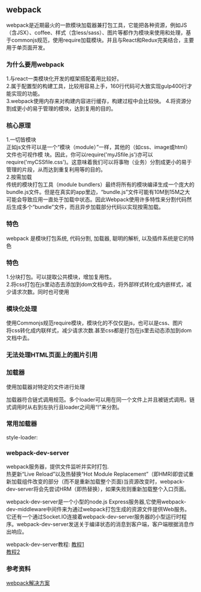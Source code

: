 ## webpack
webpack是近期最火的一款模块加载器兼打包工具，它能把各种资源，例如JS（含JSX）、coffee、样式（含less/sass）、图片等都作为模块来使用和处理，基于commonjs规范，使用require加载模块。并且与React和Redux完美结合，主要用于单页面开发。

### 为什么要用webpack
1.与react一类模块化开发的框架搭配着用比较好。  
2.属于配置型的构建工具，比较用容易上手，160行代码可大致实现gulp400行才能实现的功能。  
3.webpack使用内存来对构建内容进行缓存，构建过程中会比较快。 
4.将资源分割成更小的易于管理的模块，达到复用的目的。   

### 核心原理
1.一切皆模块  
正如js文件可以是一个“模块（module）”一样，其他的（如css、image或html）文件也可视作模 块。因此，你可以require('myJSfile.js')亦可以require('myCSSfile.css')。这意味着我们可以将事物（业务）分割成更小的易于管理的片段，从而达到重复利用等的目的。    
2.按需加载  
传统的模块打包工具（module bundlers）最终将所有的模块编译生成一个庞大的bundle.js文件。但是在真实的app里边，“bundle.js”文件可能有10M到15M之大可能会导致应用一直处于加载中状态。因此Webpack使用许多特性来分割代码然后生成多个“bundle”文件，而且异步加载部分代码以实现按需加载。  

### 特色
webpack 是模块打包系统, 代码分割, 加载器, 聪明的解析, 以及插件系统是它的特色

### 特色
1.分块打包。可以提取公共模块，增加复用性。  
2.将css打包在js里动态去添加到dom文档中去，将外部样式转化成内嵌样式，减少请求次数。同时也可使用

### 模块化处理
使用Commonjs规范require模块，模块化的不仅仅是js，也可以是css、图片  
将css转化成内联样式，减少请求次数.甚至css都是打包在js里去动态添加到dom文档中去。
### 无法处理HTML页面上的图片引用

### 加载器
使用加载器对特定的文件进行处理    

加载器符合链式调用规范。多个loader可以用在同一个文件上并且被链式调用。链式调用时从右到左执行且loader之间用“!”来分割。   

### 常用加载器
style-loader:

### webpack-dev-server
webpack服务器，提供文件监听并实时打包.  
热更新“Live Reload”以及热替换“Hot Module Replacement”（即HMR)即尝试重新加载组件改变的部分（而不是重新加载整个页面)当资源改变时，webpack-dev-server将会先尝试HRM（即热替换），如果失败则重新加载整个入口页面。  

webpack-dev-server是一个小型的node.js Express服务器,它使用webpack-dev-middleware中间件来为通过webpack打包生成的资源文件提供Web服务。它还有一个通过Socket.IO连接着webpack-dev-server服务器的小型运行时程序。webpack-dev-server发送关于编译状态的消息到客户端，客户端根据消息作出响应。  

webpack-dev-server教程:
[教程1](https://segmentfault.com/a/1190000006670084)  
[教程2](https://github.com/chemdemo/chemdemo.github.io/issues/13) 


### 参考资料
[webpack解决方案](https://github.com/chemdemo/chemdemo.github.io/issues/13) 
